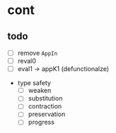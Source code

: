 # cont

## todo

+ [ ] remove `AppIn`
+ [ ] reval0
+ [ ] eval1 -> appK1 (defunctionalze)
+ type safety
    + [ ] weaken
    + [ ] substitution
    + [ ] contraction
    + [ ] preservation
    + [ ] progress
